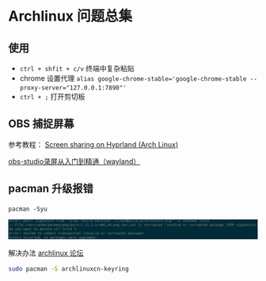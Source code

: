 # Archlinux 问题总集

## 使用

- `ctrl + shfit + c/v` 终端中复杂粘贴
- chrome 设置代理 `alias google-chrome-stable='google-chrome-stable --proxy-server="127.0.0.1:7890"'`
- `ctrl + ;` 打开剪切板

## OBS 捕捉屏幕

参考教程：
[Screen sharing on Hyprland (Arch Linux)](https://gist.github.com/PowerBall253/2dea6ddf6974ba4e5d26c3139ffb7580#restart-your-session)

[obs-studio录屏从入门到精通（wayland）](https://www.bilibili.com/video/BV1sh4y1U7ug)

## pacman 升级报错

`pacman -Syu`

![Alt text](./images/pacman-pkg.png)

解决办法 [archlinux 论坛](https://bbs.archlinuxcn.org/viewtopic.php?id=4580)

```sh
sudo pacman -S archlinuxcn-keyring
```
